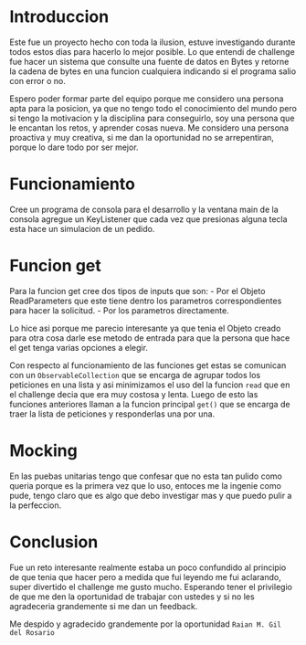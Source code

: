 # Introduccion
Este fue un proyecto hecho con toda la ilusion, estuve investigando durante todos estos dias para hacerlo lo mejor posible.
Lo que entendi de challenge fue hacer un sistema que consulte una fuente de datos en Bytes y retorne la cadena de bytes en una funcion cualquiera indicando si el programa salio con error o no.

Espero poder formar parte del equipo porque me considero una persona apta para la posicion, ya que no tengo todo el conocimiento del mundo pero si tengo la motivacion y la disciplina para conseguirlo, soy una persona que le encantan los retos, y aprender cosas nueva. Me considero una persona proactiva y muy creativa, si me dan la oportunidad no se arrepentiran, porque lo dare todo por ser mejor.

# Funcionamiento
Cree un programa de consola para el desarrollo y la ventana main de la consola agregue un KeyListener que cada vez que presionas alguna tecla esta hace un simulacion de un pedido.

# Funcion get
Para la funcion get cree dos tipos de inputs que son:
    - Por el Objeto ReadParameters que este tiene dentro los parametros correspondientes para hacer la solicitud.
    - Por los parametros directamente.

Lo hice asi porque me parecio interesante ya que tenia el Objeto creado para otra cosa darle ese metodo de entrada para que la persona que hace el get tenga varias opciones a elegir.

Con respecto al funcionamiento de las funciones get estas se comunican con un `ObservableCollection` que se encarga de agrupar todos los peticiones en una lista y asi minimizamos el uso del la funcion `read` que en el challenge decia que era muy costosa y lenta.
Luego de esto las funciones anteriores llaman a la funcion principal `get()` que se encarga de traer la lista de peticiones y responderlas una por una.

# Mocking
En las puebas unitarias tengo que confesar que no esta tan pulido como queria porque es la primera vez que lo uso, entoces me la ingenie como pude, tengo claro que es algo que debo investigar mas y que puedo pulir a la perfeccion.

# Conclusion
Fue un reto interesante realmente estaba un poco confundido al principio de que tenia que hacer pero a medida que fui leyendo me fui aclarando, super divertido el challenge me gusto mucho. Esperando tener el privilegio de que me den la oportunidad de trabajar con ustedes y si no les agradeceria grandemente si me dan un feedback.

Me despido y agradecido grandemente por la oportunidad `Raian M. Gil del Rosario`